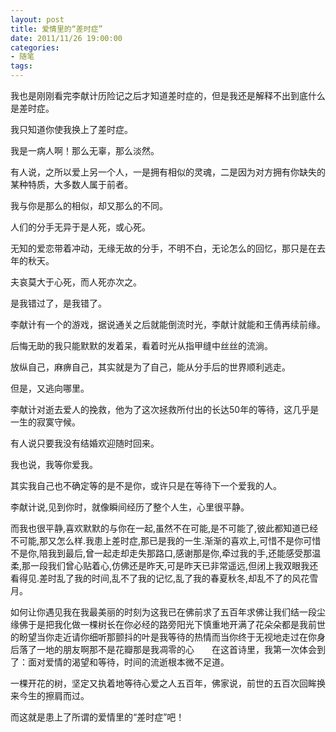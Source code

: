 ```yaml
---
layout: post
title: 爱情里的“差时症”
date: 2011/11/26 19:00:00
categories: 
- 随笔
tags: 
---
```


我也是刚刚看完李献计历险记之后才知道差时症的，但是我还是解释不出到底什么是差时症。

我只知道你使我换上了差时症。

我是一病人啊！那么无辜，那么淡然。

有人说，之所以爱上另一个人，一是拥有相似的灵魂，二是因为对方拥有你缺失的某种特质，大多数人属于前者。

我与你是那么的相似，却又那么的不同。

人们的分手无异于是人死，或心死。

无知的爱恋带着冲动，无缘无故的分手，不明不白，无论怎么的回忆，那只是在去年的秋天。

夫哀莫大于心死，而人死亦次之。

是我错过了，是我错了。

李献计有一个的游戏，据说通关之后就能倒流时光，李献计就能和王倩再续前缘。

后悔无助的我只能默默的发着呆，看着时光从指甲缝中丝丝的流淌。

放纵自己，麻痹自己，其实就是为了自己，能从分手后的世界顺利逃走。

但是，又逃向哪里。

李献计对逝去爱人的挽救，他为了这次拯救所付出的长达50年的等待，这几乎是一生的寂寞守候。

有人说只要我没有结婚欢迎随时回来。

我也说，我等你爱我。

其实我自己也不确定等的是不是你，或许只是在等待下一个爱我的人。

李献计说,见到你时，就像瞬间经历了整个人生，心里很平静。

而我也很平静,喜欢默默的与你在一起,虽然不在可能,是不可能了,彼此都知道已经不可能,那又怎么样.我患上差时症,那已是我的一生.渐渐的喜欢上,可惜不是你可惜不是你,陪我到最后,曾一起走却走失那路口,感谢那是你,牵过我的手,还能感受那温柔,那一段我们曾心贴着心,仿佛还是昨天,可是昨天已非常遥远,但闭上我双眼我还看得见.差时乱了我的时间,乱不了我的记忆,乱了我的春夏秋冬,却乱不了的风花雪月。

如何让你遇见我在我最美丽的时刻为这我已在佛前求了五百年求佛让我们结一段尘缘佛于是把我化做一棵树长在你必经的路旁阳光下慎重地开满了花朵朵都是我前世的盼望当你走近请你细听那颤抖的叶是我等待的热情而当你终于无视地走过在你身后落了一地的朋友啊那不是花瓣那是我凋零的心　　在这首诗里，我第一次体会到了：面对爱情的渴望和等待，时间的流逝根本微不足道。

一棵开花的树，坚定又执着地等待心爱之人五百年，佛家说，前世的五百次回眸换来今生的擦肩而过。

而这就是患上了所谓的爱情里的“差时症”吧！
